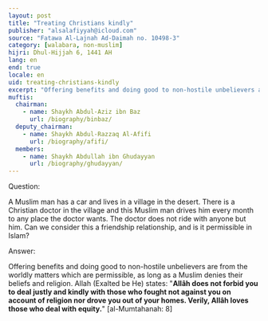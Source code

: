 ```yaml
---
layout: post
title: "Treating Christians kindly"
publisher: "alsalafiyyah@icloud.com"
source: "Fatawa Al-Lajnah Ad-Daimah no. 10498-3"
category: [walabara, non-muslim]
hijri: Dhul-Hijjah 6, 1441 AH
lang: en
end: true
locale: en
uid: treating-christians-kindly
excerpt: "Offering benefits and doing good to non-hostile unbelievers are from the worldly matters which are permissible, as long as a Muslim denies their beliefs and religion."
muftis:
  chairman: 
    - name: Shaykh Abdul-Aziz ibn Baz
      url: /biography/binbaz/
  deputy_chairman:
    - name: Shaykh Abdul-Razzaq Al-Afifi
      url: /biography/afifi/
  members: 
    - name: Shaykh Abdullah ibn Ghudayyan
      url: /biography/ghudayyan/
---
```


Question: 

A Muslim man has a car and lives in a village in the desert. There is a Christian doctor in the village and this Muslim man drives him every month to any place the doctor wants. The doctor does not ride with anyone but him. Can we consider this a friendship relationship, and is it permissible in Islam?

Answer:

Offering benefits and doing good to non-hostile unbelievers are from the worldly matters which are permissible, as long as a Muslim denies their beliefs and religion. Allah (Exalted be He) states: "**Allâh does not forbid you to deal justly and kindly with those who fought not against you on account of religion nor drove you out of your homes. Verily, Allâh loves those who deal with equity.**" [al-Mumtahanah: 8]

